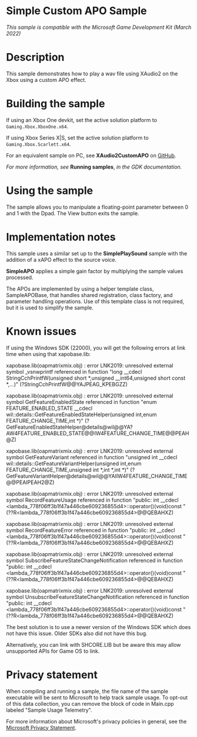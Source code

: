 # Simple Custom APO Sample

*This sample is compatible with the Microsoft Game Development Kit
(March 2022)*

# Description

This sample demonstrates how to play a wav file using XAudio2 on the
Xbox using a custom APO effect.

# Building the sample

If using an Xbox One devkit, set the active solution platform to `Gaming.Xbox.XboxOne.x64`.

If using Xbox Series X|S, set the active solution platform to `Gaming.Xbox.Scarlett.x64`.

For an equivalent sample on PC, see **XAudio2CustomAPO** on
[GitHub](https://aka.ms/xaudio2samples).

*For more information, see* __Running samples__, *in the GDK documentation.*

# Using the sample

The sample allows you to manipulate a floating-point parameter between 0
and 1 with the Dpad. The View button exits the sample.

# Implementation notes

This sample uses a similar set up to the **SimplePlaySound** sample with
the addition of a xAPO effect to the source voice.

**SimpleAPO** applies a simple gain factor by multiplying the sample
values processed.

The APOs are implemented by using a helper template class,
SampleAPOBase, that handles shared registration, class factory, and
parameter handling operations. Use of this template class is not
required, but it is used to simplify the sample.

# Known issues

If using the Windows SDK (22000), you will get the following errors at
link time when using that xapobase.lib:

xapobase.lib(oapmatrixmix.obj) : error LNK2019: unresolved external
symbol \_vsnwprintf referenced in function \"long \_\_cdecl
StringCchPrintfW(unsigned short \*,unsigned \_\_int64,unsigned short
const \*,\...)\" (?StringCchPrintfW@@YAJPEAG_KPEBGZZ)

xapobase.lib(oapmatrixmix.obj) : error LNK2019: unresolved external
symbol GetFeatureEnabledState referenced in function \"enum
FEATURE_ENABLED_STATE \_\_cdecl
wil::details::GetFeatureEnabledStateHelper(unsigned int,enum
FEATURE_CHANGE_TIME,int \*)\"
(?GetFeatureEnabledStateHelper@details@wil@@YA?AW4FEATURE_ENABLED_STATE@@IW4FEATURE_CHANGE_TIME@@PEAH@Z)

xapobase.lib(oapmatrixmix.obj) : error LNK2019: unresolved external
symbol GetFeatureVariant referenced in function \"unsigned int \_\_cdecl
wil::details::GetFeatureVariantHelper(unsigned int,enum
FEATURE_CHANGE_TIME,unsigned int \*,int \*,int \*)\"
(?GetFeatureVariantHelper@details@wil@@YAIIW4FEATURE_CHANGE_TIME@@PEAIPEAH2@Z)

xapobase.lib(oapmatrixmix.obj) : error LNK2019: unresolved external
symbol RecordFeatureUsage referenced in function \"public: int \_\_cdecl
\<lambda_778f06ff3b1f47a446cbe609236855d4\>::operator()(void)const \"
(??R\<lambda_778f06ff3b1f47a446cbe609236855d4\>@@QEBAHXZ)

xapobase.lib(oapmatrixmix.obj) : error LNK2019: unresolved external
symbol RecordFeatureError referenced in function \"public: int \_\_cdecl
\<lambda_778f06ff3b1f47a446cbe609236855d4\>::operator()(void)const \"
(??R\<lambda_778f06ff3b1f47a446cbe609236855d4\>@@QEBAHXZ)

xapobase.lib(oapmatrixmix.obj) : error LNK2019: unresolved external
symbol SubscribeFeatureStateChangeNotification referenced in function
\"public: int \_\_cdecl
\<lambda_778f06ff3b1f47a446cbe609236855d4\>::operator()(void)const \"
(??R\<lambda_778f06ff3b1f47a446cbe609236855d4\>@@QEBAHXZ)

xapobase.lib(oapmatrixmix.obj) : error LNK2019: unresolved external
symbol UnsubscribeFeatureStateChangeNotification referenced in function
\"public: int \_\_cdecl
\<lambda_778f06ff3b1f47a446cbe609236855d4\>::operator()(void)const \"
(??R\<lambda_778f06ff3b1f47a446cbe609236855d4\>@@QEBAHXZ)

The best solution is to use a newer version of the Windows SDK which
does not have this issue. Older SDKs also did not have this bug.

Alternatively, you can link with SHCORE.LIB but be aware this may allow
unsupported APIs for Game OS to link.

# Privacy statement

When compiling and running a sample, the file name of the sample
executable will be sent to Microsoft to help track sample usage. To
opt-out of this data collection, you can remove the block of code in
Main.cpp labeled "Sample Usage Telemetry".

For more information about Microsoft's privacy policies in general, see
the [Microsoft Privacy
Statement](https://privacy.microsoft.com/en-us/privacystatement/).
